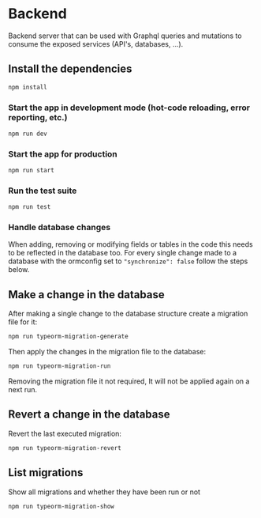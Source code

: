 # Backend

Backend server that can be used with Graphql queries and mutations to consume the exposed services (API's, databases, ...).

## Install the dependencies
```bash
npm install
```

### Start the app in development mode (hot-code reloading, error reporting, etc.)
```bash
npm run dev
```

### Start the app for production
```bash
npm run start
```

### Run the test suite
```bash
npm run test
```

### Handle database changes

When adding, removing or modifying fields or tables in the code this needs to be reflected in the database too. For every single change made to a database with the ormconfig set to `"synchronize": false` follow the steps below.

## Make a change in the database

After making a single change to the database structure create a migration file for it:

```bash
npm run typeorm-migration-generate
```
Then apply the changes in the migration file to the database:

```bash
npm run typeorm-migration-run
```

Removing the migration file it not required, It will not be applied again on a next run.

## Revert a change in the database

Revert the last executed migration:

```bash
npm run typeorm-migration-revert
```

## List migrations

Show all migrations and whether they have been run or not

```bash
npm run typeorm-migration-show
```